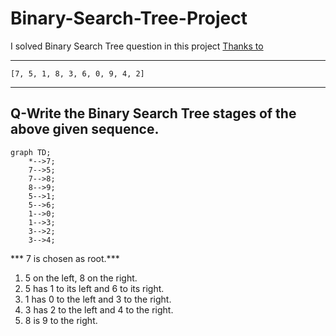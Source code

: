 # Binary-Search-Tree-Project
I solved Binary Search Tree question in this project [Thanks to](https://patika.dev)

---

`[7, 5, 1, 8, 3, 6, 0, 9, 4, 2]`

---

## Q-Write the Binary Search Tree stages of the above given sequence.

```mermaid
graph TD;
    *-->7;
    7-->5;            
    7-->8;
    8-->9;
    5-->1;
    5-->6;
    1-->0;
    1-->3;
    3-->2;
    3-->4;
```


*** 7 is chosen as root.***
 
1) 5 on the left, 8 on the right.
2) 5 has 1 to its left and 6 to its right.
3) 1 has 0 to the left and 3 to the right.
4) 3 has 2 to the left and 4 to the right.
5) 8 is 9 to the right.

